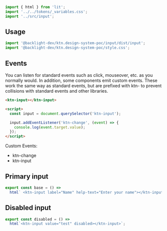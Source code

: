 ```js script
import { html } from 'lit';
import '../../tokens/_variables.css';
import '../src/input';
```

## Usage

```js
import '@backlight-dev/ktn.design-system-poc/input/dist/input';
import '@backlight-dev/ktn.design-system-poc/style.css';
```

## Events

You can listen for standard events such as click, mouseover, etc. as you normally would.
In addition, some components emit custom events. These work the same way as standard events, but are prefixed with ktn- to prevent collisions with standard events and other libraries.

```html
<ktn-input></ktn-input>

<script>
  const input = document.querySelector('ktn-input');

  input.addEventListener('ktn-change', (event) => {
    console.log(event.target.value);
  });
</script>
```

Custom Events:

- ktn-change
- ktn-input

## Primary input

```js preview-story
export const base = () =>
  html` <ktn-input label="Name" help-text="Enter your name"></ktn-input> `;
```

## Disabled input

```js preview-story
export const disabled = () =>
  html`<ktn-input value="test" disabled></ktn-input>`;
```
